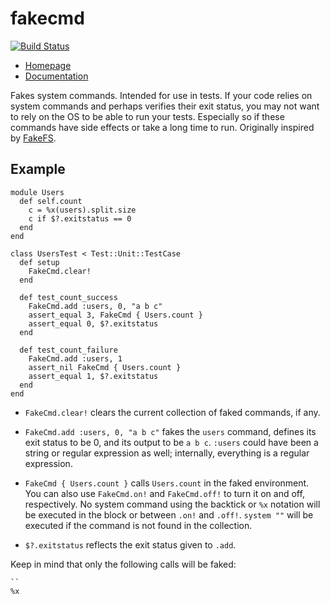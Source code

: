 fakecmd
=======

[![Build Status](https://travis-ci.org/blom/fakecmd.png)](https://travis-ci.org/blom/fakecmd)

* [Homepage](https://github.com/blom/fakecmd)
* [Documentation](http://rubydoc.info/gems/fakecmd)

Fakes system commands. Intended for use in tests. If your code relies on system
commands and perhaps verifies their exit status, you may not want to rely on
the OS to be able to run your tests. Especially so if these commands have side
effects or take a long time to run. Originally inspired by
[FakeFS](https://github.com/defunkt/fakefs).

Example
-------

    module Users
      def self.count
        c = %x(users).split.size
        c if $?.exitstatus == 0
      end
    end

    class UsersTest < Test::Unit::TestCase
      def setup
        FakeCmd.clear!
      end

      def test_count_success
        FakeCmd.add :users, 0, "a b c"
        assert_equal 3, FakeCmd { Users.count }
        assert_equal 0, $?.exitstatus
      end

      def test_count_failure
        FakeCmd.add :users, 1
        assert_nil FakeCmd { Users.count }
        assert_equal 1, $?.exitstatus
      end
    end

* `FakeCmd.clear!` clears the current collection of faked commands, if any.

* `FakeCmd.add :users, 0, "a b c"` fakes the `users` command, defines its exit
  status to be 0, and its output to be `a b c`. `:users` could have been a
  string or regular expression as well; internally, everything is a regular
  expression.

* `FakeCmd { Users.count }` calls `Users.count` in the faked environment. You
  can also use `FakeCmd.on!` and `FakeCmd.off!` to turn it on and off,
  respectively. No system command using the backtick or `%x` notation will be
  executed in the block or between `.on!` and `.off!`. `system ""` will be
  executed if the command is not found in the collection.

* `$?.exitstatus` reflects the exit status given to `.add`.

Keep in mind that only the following calls will be faked:

    ``
    %x
